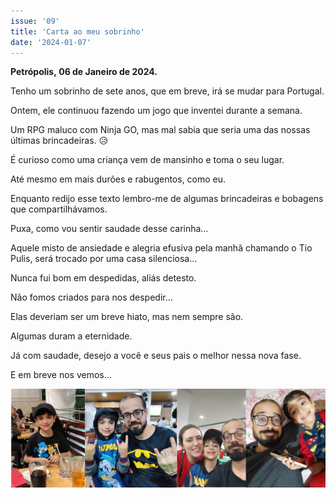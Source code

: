 ```yaml
---
issue: '09'
title: 'Carta ao meu sobrinho'
date: '2024-01-07'
---
```


**Petrópolis, 06 de Janeiro de 2024.**

Tenho um sobrinho de sete anos, que em breve, irá se mudar para Portugal.

Ontem, ele continuou fazendo um jogo que inventei durante a semana.

Um RPG maluco com Ninja GO, mas mal sabia que seria uma das nossas últimas brincadeiras. 😥

É curioso como uma criança vem de mansinho e toma o seu lugar.

Até mesmo em mais durões e rabugentos, como eu.

Enquanto redijo esse texto lembro-me de algumas brincadeiras e bobagens que compartilhávamos.

Puxa, como vou sentir saudade desse carinha…

Aquele misto de ansiedade e alegria efusiva pela manhã chamando o Tio Pulis, será trocado por uma casa silenciosa…

Nunca fui bom em despedidas, aliás detesto.

Não fomos criados para nos despedir…

Elas deveriam ser um breve hiato, mas nem sempre são.

Algumas duram a eternidade.

Já com saudade, desejo a você e seus pais o melhor nessa nova fase.

E em breve nos vemos…

![Montagem de fotos de Oliver com seu tio.](images/0cUSyFeatLxqRqxVVJrC18nRQLpAVOcNYPMIuZ6s.png)
